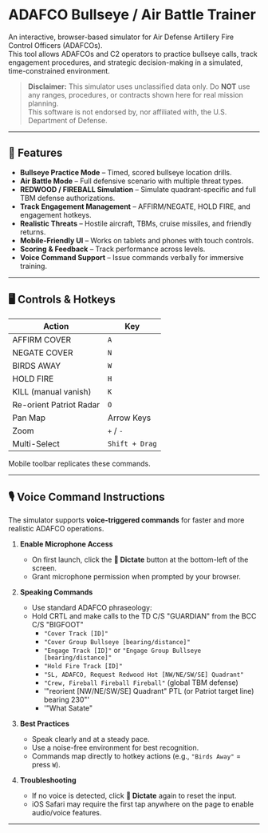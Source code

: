 # ADAFCO Bullseye / Air Battle Trainer

An interactive, browser-based simulator for Air Defense Artillery Fire Control Officers (ADAFCOs).  
This tool allows ADAFCOs and C2 operators to practice bullseye calls, track engagement procedures, and strategic decision-making in a simulated, time-constrained environment.

> **Disclaimer:** This simulator uses unclassified data only. Do **NOT** use any ranges, procedures, or contracts shown here for real mission planning.  
> This software is not endorsed by, nor affiliated with, the U.S. Department of Defense.

---

## 🎯 Features
- **Bullseye Practice Mode** – Timed, scored bullseye location drills.
- **Air Battle Mode** – Full defensive scenario with multiple threat types.
- **REDWOOD / FIREBALL Simulation** – Simulate quadrant-specific and full TBM defense authorizations.
- **Track Engagement Management** – AFFIRM/NEGATE, HOLD FIRE, and engagement hotkeys.
- **Realistic Threats** – Hostile aircraft, TBMs, cruise missiles, and friendly returns.
- **Mobile-Friendly UI** – Works on tablets and phones with touch controls.
- **Scoring & Feedback** – Track performance across levels.
- **Voice Command Support** – Issue commands verbally for immersive training.

---

## 🖥 Controls & Hotkeys
| Action | Key |
|--------|-----|
| AFFIRM COVER | `A` |
| NEGATE COVER | `N` |
| BIRDS AWAY | `W` |
| HOLD FIRE | `H` |
| KILL (manual vanish) | `K` |
| Re-orient Patriot Radar | `O` |
| Pan Map | Arrow Keys |
| Zoom | `+` / `-` |
| Multi-Select | `Shift + Drag` |

Mobile toolbar replicates these commands.

---

## 🎙 Voice Command Instructions
The simulator supports **voice-triggered commands** for faster and more realistic ADAFCO operations.

1. **Enable Microphone Access**
   - On first launch, click the **🎤 Dictate** button at the bottom-left of the screen.
   - Grant microphone permission when prompted by your browser.

2. **Speaking Commands**
   - Use standard ADAFCO phraseology:
   - Hold CRTL and make calls to the TD C/S "GUARDIAN" from the BCC C/S "BIGFOOT"
     - `"Cover Track [ID]"`
     - `"Cover Group Bullseye [bearing/distance]"`
     - `"Engage Track [ID]"` or `"Engage Group Bullseye [bearing/distance]"`
     - `"Hold Fire Track [ID]"`
     - `"SL, ADAFCO, Request Redwood Hot [NW/NE/SW/SE] Quadrant"`
     - `"Crew, Fireball Fireball Fireball"` (global TBM defense)
     - '"reorient [NW/NE/SW/SE] Quadrant" PTL (or Patriot target line) bearing 230"'
     - '"What Satate"

3. **Best Practices**
   - Speak clearly and at a steady pace.
   - Use a noise-free environment for best recognition.
   - Commands map directly to hotkey actions (e.g., `"Birds Away"` = press `W`).

4. **Troubleshooting**
   - If no voice is detected, click **🎤 Dictate** again to reset the input.
   - iOS Safari may require the first tap anywhere on the page to enable audio/voice features.

---

